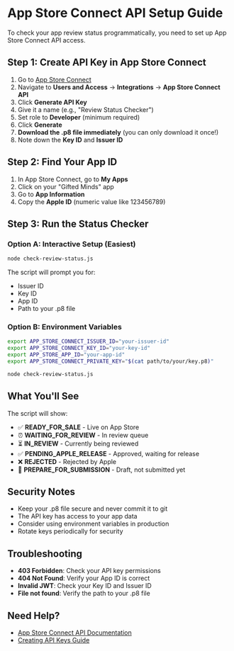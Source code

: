 # App Store Connect API Setup Guide

To check your app review status programmatically, you need to set up App Store Connect API access.

## Step 1: Create API Key in App Store Connect

1. Go to [App Store Connect](https://appstoreconnect.apple.com)
2. Navigate to **Users and Access** → **Integrations** → **App Store Connect API**
3. Click **Generate API Key**
4. Give it a name (e.g., "Review Status Checker")
5. Set role to **Developer** (minimum required)
6. Click **Generate**
7. **Download the .p8 file immediately** (you can only download it once!)
8. Note down the **Key ID** and **Issuer ID**

## Step 2: Find Your App ID

1. In App Store Connect, go to **My Apps**
2. Click on your "Gifted Minds" app
3. Go to **App Information**
4. Copy the **Apple ID** (numeric value like 123456789)

## Step 3: Run the Status Checker

### Option A: Interactive Setup (Easiest)
```bash
node check-review-status.js
```
The script will prompt you for:
- Issuer ID
- Key ID  
- App ID
- Path to your .p8 file

### Option B: Environment Variables
```bash
export APP_STORE_CONNECT_ISSUER_ID="your-issuer-id"
export APP_STORE_CONNECT_KEY_ID="your-key-id"  
export APP_STORE_APP_ID="your-app-id"
export APP_STORE_CONNECT_PRIVATE_KEY="$(cat path/to/your/key.p8)"

node check-review-status.js
```

## What You'll See

The script will show:
- ✅ **READY_FOR_SALE** - Live on App Store
- ⏰ **WAITING_FOR_REVIEW** - In review queue
- ⏳ **IN_REVIEW** - Currently being reviewed
- ✅ **PENDING_APPLE_RELEASE** - Approved, waiting for release
- ❌ **REJECTED** - Rejected by Apple
- 📝 **PREPARE_FOR_SUBMISSION** - Draft, not submitted yet

## Security Notes

- Keep your .p8 file secure and never commit it to git
- The API key has access to your app data
- Consider using environment variables in production
- Rotate keys periodically for security

## Troubleshooting

- **403 Forbidden**: Check your API key permissions
- **404 Not Found**: Verify your App ID is correct
- **Invalid JWT**: Check your Key ID and Issuer ID
- **File not found**: Verify the path to your .p8 file

## Need Help?

- [App Store Connect API Documentation](https://developer.apple.com/documentation/appstoreconnectapi)
- [Creating API Keys Guide](https://developer.apple.com/documentation/appstoreconnectapi/creating_api_keys_for_app_store_connect_api)